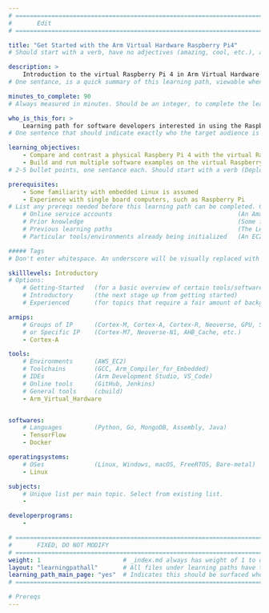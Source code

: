 ```yaml
---
# ================================================================================
#       Edit
# ================================================================================

title: "Get Started with the Arm Virtual Hardware Raspberry Pi4" 
# Should start with a verb, have no adjectives (amazing, cool, etc.), and be as concise as possible.

description: >
    Introduction to the virtual Raspberry Pi 4 in Arm Virtual Hardware
# One sentance, is a quick summary of this learning path, viewable when searching through all learning paths. 

minutes_to_complete: 90
# Always measured in minutes. Should be an integer, to complete the learning path (not just read it).

who_is_this_for: >
    Learning path for software developers interested in using the Raspberry Pi 4 available on Arm Virtual Hardware.
# One sentence that should indicate exactly who the target audience is (developers in X industries using Y tools/software for Z use-case).

learning_objectives: 
    - Compare and contrast a physical Raspbery Pi 4 with the virtual Raspberry Pi in AVH
    - Build and run multiple software examples on the virtual Raspberry Pi 
# 2-5 bullet points, one sentance each. Should start with a verb (Deploy, Measure) and indicate the value of the objective if possible.

prerequisites:
    - Some familiarity with embedded Linux is assumed
    - Experience with single board computers, such as Raspberry Pi 
# List any prereqs needed before this learning path can be completed. Can include:
    # Online service accounts                                   (An Amazon Web Services account)
    # Prior knowledge                                           (Some familiarity with embedded programing)
    # Previous learning paths                                   (The Learning Path: Getting Started with Arm Virtual Hardware)
    # Particular tools/environments already being initialized   (An EC2 instance with AVH installed)

##### Tags
# Don't enter whitespace. An underscore will be visually replaced with whitespace.

skilllevels: Introductory
# Options:
    # Getting-Started   (for a basic overview of certain tools/softwares/topics)
    # Introductory      (the next stage up from getting started)
    # Experienced       (for topics that require a fair amount of background knowledge in tools/softwares/topics to complete)

armips:
    # Groups of IP      (Cortex-M, Cortex-A, Cortex-R, Neoverse, GPU, System IP, etc.)
    # or Specific IP    (Cortex-M7, Neoverse-N1, AHB_Cache, etc.)
    - Cortex-A

tools:
    # Environments      (AWS_EC2)
    # Toolchains        (GCC, Arm_Compiler_for_Embedded)
    # IDEs              (Arm Development Studio, VS_Code)
    # Online tools      (GitHub, Jenkins)
    # General tools     (cbuild)
    - Arm_Virtual_Hardware


softwares:
    # Languages         (Python, Go, MongoDB, Assembly, Java)
    - TensorFlow
    - Docker

operatingsystems:
    # OSes              (Linux, Windows, macOS, FreeRTOS, Bare-metal)
    - Linux

subjects:
    # Unique list per main topic. Select from existing list.
    - 

developerprograms:
    - 

# ================================================================================
#       FIXED, DO NOT MODIFY
# ================================================================================
weight: 1                       # _index.md always has weight of 1 to order correctly
layout: "learningpathall"       # All files under learning paths have this same wrapper
learning_path_main_page: "yes"  # Indicates this should be surfaced when looking for related content. Only set for _index.md of learning path content.
# ================================================================================

# Prereqs
---
```

